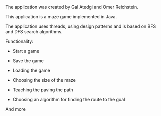 The application was created by Gal Atedgi and Omer Reichstein.

This application is a maze game implemented in Java.

The application uses threads, using design patterns and is based on BFS and DFS search algorithms.

Functionality:

  * Start a game

  * Save the game
 
  * Loading the game

  * Choosing the size of the maze

  * Teaching the paving the path

  * Choosing an algorithm for finding the route to the goal

  And more
